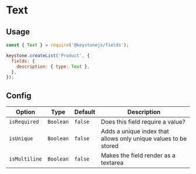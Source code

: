 <!--[meta]
section: api
subSection: @keystonejs/fields
title: Text
[meta]-->

# Text

## Usage

```js
const { Text } = require('@keystonejs/fields');

keystone.createList('Product', {
  fields: {
    description: { type: Text },
  },
});
```

## Config

| Option        | Type      | Default | Description                                                     |
| ------------- | --------- | ------- | --------------------------------------------------------------- |
| `isRequired`  | `Boolean` | `false` | Does this field require a value?                                |
| `isUnique`    | `Boolean` | `false` | Adds a unique index that allows only unique values to be stored |
| `isMultiline` | `Boolean` | `false` | Makes the field render as a textarea                            |
